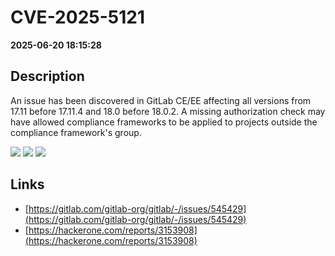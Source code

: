 # CVE-2025-5121

**2025-06-20 18:15:28**

## Description
An issue has been discovered in GitLab CE/EE affecting all versions from 17.11 before 17.11.4 and 18.0 before 18.0.2. A missing authorization check may have allowed compliance frameworks to be applied to projects outside the compliance framework's group.

![](https://img.shields.io/static/v1?label=Score&message=8.5&color=red)
![](https://img.shields.io/static/v1?label=Severity&message=HIGH&color=red)
![](https://img.shields.io/static/v1?label=CWE&message=Auth&color=green)

## Links
- [https://gitlab.com/gitlab-org/gitlab/-/issues/545429](https://gitlab.com/gitlab-org/gitlab/-/issues/545429)
- [https://hackerone.com/reports/3153908](https://hackerone.com/reports/3153908)

